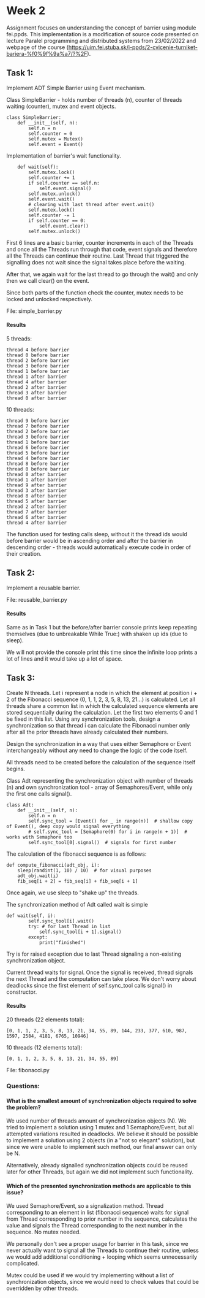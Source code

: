 # Week 2

Assignment focuses on understanding the concept of barrier using module fei.ppds.
This implementation is a modification of source code presented on lecture Paralel programming and distributed systems from 23/02/2022 and webpage of the course (https://uim.fei.stuba.sk/i-ppds/2-cvicenie-turniket-bariera-%f0%9f%9a%a7/?%2F).

## Task 1:

Implement ADT Simple Barrier using Event mechanism.


Class SimpleBarrier - holds number of threads (n), counter of threads waiting (counter), mutex and event objects.
```
class SimpleBarrier:
    def __init__(self, n):
        self.n = n
        self.counter = 0
        self.mutex = Mutex()
        self.event = Event()
```


Implementation of barrier's wait functionality.
```
    def wait(self):
        self.mutex.lock()
        self.counter += 1
        if self.counter == self.n:
            self.event.signal()
        self.mutex.unlock()
        self.event.wait()
        # clearing with last thread after event.wait()
        self.mutex.lock()
        self.counter -= 1
        if self.counter == 0:
            self.event.clear()
        self.mutex.unlock()
```

First 6 lines are a basic barrier, counter increments in each of the Threads and once all the Threads run through that code,
event signals and therefore all the Threads can continue their routine. Last Thread that triggered the signalling does not wait since the signal
takes place before the waiting.

After that, we again wait for the last thread to go through the wait() and only then we call clear() on the event.

Since both parts of the function check the counter, mutex needs to be locked and unlocked respectively.

File: simple_barrier.py

#### Results
5 threads:
```
thread 4 before barrier
thread 0 before barrier
thread 2 before barrier
thread 3 before barrier
thread 1 before barrier
thread 1 after barrier
thread 4 after barrier
thread 2 after barrier
thread 3 after barrier
thread 0 after barrier
```
10 threads:
```
thread 9 before barrier
thread 7 before barrier
thread 2 before barrier
thread 3 before barrier
thread 1 before barrier
thread 6 before barrier
thread 5 before barrier
thread 4 before barrier
thread 8 before barrier
thread 0 before barrier
thread 0 after barrier
thread 1 after barrier
thread 9 after barrier
thread 3 after barrier
thread 8 after barrier
thread 5 after barrier
thread 2 after barrier
thread 7 after barrier
thread 6 after barrier
thread 4 after barrier
```
The function used for testing calls sleep, without it the thread ids would before barrier would
be in ascending order and after the barrier in descending order - threads would automatically execute code in order of their creation.

## Task 2:

Implement a reusable barrier.

File: reusable_barrier.py

#### Results
Same as in Task 1 but the before/after barrier console prints keep repeating themselves (due to unbreakable While True:) with shaken up ids (due to sleep).

We will not provide the console print this time since the infinite loop prints a lot of lines and it would take up a lot of space.
## Task 3:

Create N threads. Let i represent a node in which the element at position i + 2 of the Fibonacci sequence (0, 1, 1, 2, 3, 5, 8, 13, 21…) is calculated.
Let all threads share a common list in which the calculated sequence elements are stored sequentially during the calculation.
Let the first two elements 0 and 1 be fixed in this list. Using any synchronization tools, design a synchronization so that thread i can calculate 
the Fibonacci number only after all the prior threads have already calculated their numbers.

Design the synchronization in a way that uses either Semaphore or Event interchangeably without any need to change the logic of the code itself.

All threads need to be created before the calculation of the sequence itself begins.

Class Adt representing the synchronization object with number of threads (n) and own synchronization tool - array of Semaphores/Event, while only the first one calls signal().
```
class Adt:
    def __init__(self, n):
        self.n = n
        self.sync_tool = [Event() for _ in range(n)]  # shallow copy of Event(), deep copy would signal everything
        # self.sync_tool = [Semaphore(0) for i in range(n + 1)]  # works with Semaphore too
        self.sync_tool[0].signal()  # signals for first number
```

The calculation of the fibonacci sequence is as follows:
```
def compute_fibonacci(adt_obj, i):
    sleep(randint(1, 10) / 10)  # for visual purposes
    adt_obj.wait(i)
    fib_seq[i + 2] = fib_seq[i] + fib_seq[i + 1]
```
Once again, we use sleep to "shake up" the threads.

The synchronization method of Adt called wait is simple
```
def wait(self, i):
        self.sync_tool[i].wait()
        try: # for last Thread in list
            self.sync_tool[i + 1].signal()
        except:
            print("finished")
```
Try is for raised exception due to last Thread signaling a non-existing synchronization object.

Current thread waits for signal. Once the signal is received, thread signals the next Thread and the computation can take place. 
We don't worry about deadlocks since the first element of self.sync_tool calls signal() in constructor.

#### Results
20 threads (22 elements total):
```
[0, 1, 1, 2, 3, 5, 8, 13, 21, 34, 55, 89, 144, 233, 377, 610, 987, 1597, 2584, 4181, 6765, 10946]
```
10 threads (12 elements total):
```
[0, 1, 1, 2, 3, 5, 8, 13, 21, 34, 55, 89]
```
File: fibonacci.py

### Questions:
#### What is the smallest amount of synchronization objects required to solve the problem?
We used number of threads amount of synchronization objects (N). We tried to implement a solution using 1 mutex and 1 Semaphore/Event,
but all attempted variations resulted in deadlocks. We believe it should be possible to implement a solution using 2 objects (in a "not so elegant" solution),
but since we were unable to implement such method, our final answer can only be N.

Alternatively, already signalled synchronization objects could be reused later for other Threads, but again we did not implement such functionality.

#### Which of the presented synchronization methods are applicable to this issue?
We used Semaphore/Event, so a signalization method. Thread corresponding to an element in list (fibonacci sequence) waits for signal from
Thread corresponding to prior number in the sequence, calculates the value and signals the Thread corresponding to the next number in the sequence. No mutex needed.

We personally don't see a proper usage for barrier in this task, since we never actually want to signal all the Threads to continue their routine, 
unless we would add additional conditioning + looping which seems unnecessarily complicated.

Mutex could be used if we would try implementing without a list of synchronization objects, since we would need to check values that could be overridden by other threads.
